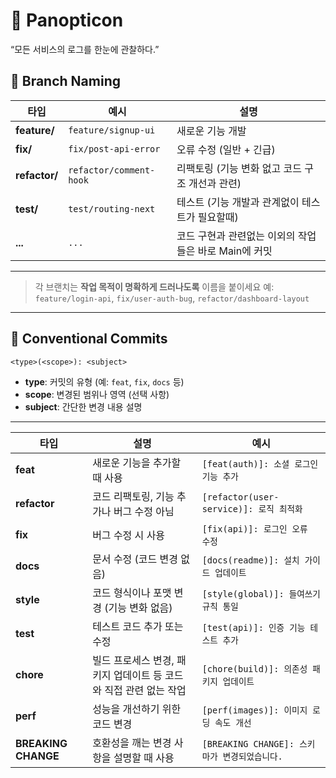 # 👀 Panopticon

“모든 서비스의 로그를 한눈에 관찰하다.”

## 🌿 Branch Naming

| 타입          | 예시                    | 설명                                                  |
| ------------- | ----------------------- | ----------------------------------------------------- |
| **feature/**  | `feature/signup-ui`     | 새로운 기능 개발                                      |
| **fix/**      | `fix/post-api-error`    | 오류 수정 (일반 + 긴급)                               |
| **refactor/** | `refactor/comment-hook` | 리팩토링 (기능 변화 없고 코드 구조 개선과 관련)       |
| **test/**     | `test/routing-next`     | 테스트 (기능 개발과 관계없이 테스트가 필요할때)       |
| **...**       | `...`                   | 코드 구현과 관련없는 이외의 작업들은 바로 Main에 커밋 |

---

> 각 브랜치는 **작업 목적이 명확하게 드러나도록** 이름을 붙이세요
> 예: `feature/login-api`, `fix/user-auth-bug`, `refactor/dashboard-layout`

---

## 💬 Conventional Commits

```
<type>(<scope>): <subject>
```

- **type**: 커밋의 유형 (예: `feat`, `fix`, `docs` 등)
- **scope**: 변경된 범위나 영역 (선택 사항)
- **subject**: 간단한 변경 내용 설명

---

| 타입                | 설명                                                              | 예시                                          |
| ------------------- | ----------------------------------------------------------------- | --------------------------------------------- |
| **feat**            | 새로운 기능을 추가할 때 사용                                      | `[feat(auth)]: 소셜 로그인 기능 추가`         |
| **refactor**        | 코드 리팩토링, 기능 추가나 버그 수정 아님                         | `[refactor(user-service)]: 로직 최적화`       |
| **fix**             | 버그 수정 시 사용                                                 | `[fix(api)]: 로그인 오류 수정`                |
| **docs**            | 문서 수정 (코드 변경 없음)                                        | `[docs(readme)]: 설치 가이드 업데이트`        |
| **style**           | 코드 형식이나 포맷 변경 (기능 변화 없음)                          | `[style(global)]: 들여쓰기 규칙 통일`         |
| **test**            | 테스트 코드 추가 또는 수정                                        | `[test(api)]: 인증 기능 테스트 추가`          |
| **chore**           | 빌드 프로세스 변경, 패키지 업데이트 등 코드와 직접 관련 없는 작업 | `[chore(build)]: 의존성 패키지 업데이트`      |
| **perf**            | 성능을 개선하기 위한 코드 변경                                    | `[perf(images)]: 이미지 로딩 속도 개선`       |
| **BREAKING CHANGE** | 호환성을 깨는 변경 사항을 설명할 때 사용                          | `[BREAKING CHANGE]: 스키마가 변경되었습니다.` |
